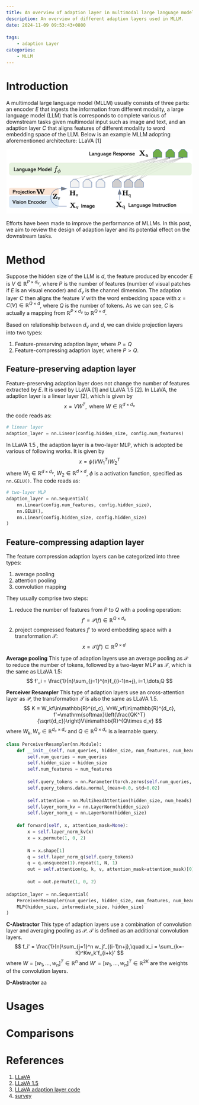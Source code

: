 ```yaml
---
title: An overview of adaption layer in multimodal large language models.
description: An overview of different adaption layers used in MLLM.
date: 2024-11-09 09:53:43+0800

tags: 
    - adaption Layer 
categories:
    - MLLM
---
```



# Introduction

A multimodal large language model (MLLM) usually consists of three parts: an encoder $E$ that ingests the information from different modality, a large language model (LLM) that is corresponds to complete various of downstream tasks given multimodal input such as image and text, and an adaption layer $C$ that aligns features of different modality to word embedding space of the LLM.
Below is an example MLLM adopting aforementioned architecture: LLaVA [1]

![Architecture of LlaVA](llava.png)

Efforts have been made to improve the performance of MLLMs. In this post, we aim to review the design of adaption layer and its potential effect on the downstream tasks.

# Method

Suppose the hidden size of the LLM is $d$, the feature produced by encoder $E$ is $V\in\mathbb{R}^{P\times d_v}$, where $P$ is the number of features (number of visual patches if $E$ is an visual encoder) and $d_v$ is the channel dimension.
The adaption layer $C$ then aligns the feature $V$ with the word embedding space with $x=C(V)\in\mathbb{R}^{Q\times d}$, where $Q$ is the number of tokens. As we can see, $C$ is actually a mapping from $\mathbb{R}^{P\times d_v}$ to $\mathbb{R}^{Q\times d}$.

Based on relationship between $d_v$ and $d$, we can divide projection layers into two types:

1. Feature-preserving adaption layer, where $P=Q$
2. Feature-compressing adaption layer, where $P>Q$.

## Feature-preserving adaption layer

Feature-preserving adaption layer does not change the number of features extracted by $E$. It is used by LLaVA [1] and LLaVA 1.5 [2].
In LLaVA, the adaption layer is a linear layer [2], which is given by
$$ x = VW^T, \text{ where } W\in\mathbb{R}^{d\times d_v}$$
the code reads as:

```python
# linear layer
adaption_layer = nn.Linear(config.hidden_size, config.num_features)
```

In LLaVA 1.5 , the adaption layer is a two-layer MLP, which is adopted be various of following works. It is given by
$$ x = \phi(VW_1^T)W_2^T$$
where $W_1\in\mathbb{R}^{d\times d_v}$, $W_2\in\mathbb{R}^{d\times d}$, $\phi$ is a activation function, specified as `nn.GELU()`. The code reads as:

```python
# two-layer MLP
adaption_layer = nn.Sequential(
    nn.Linear(config.num_features, config.hidden_size),
    nn.GELU(),
    nn.Linear(config.hidden_size, config.hidden_size)
)
```

## Feature-compressing adaption layer

The feature compression adaption layers can be categorized into three types:

1. average pooling
2. attention pooling
3. convolution mapping

They usually comprise two steps:

1. reduce the number of features from $P$ to $Q$ with a pooling operation:
   $$ f' = \mathcal{P}(f)\in\mathbb{R}^{Q\times d_v} $$
2. project compressed features $f'$ to word embedding space with a transformation $\mathcal{T}$:
   $$ x = \mathcal{T}(f')\in\mathbb{R}^{Q\times d} $$

**Average pooling** This type of adaption layers use an average pooling as $\mathcal{P}$ to reduce the number of tokens, followed by a two-layer MLP as $\mathcal{T}$, which is the same as LLaVA 1.5:
$$ f'_i = \frac{1}{n}\sum_{j=1}^{n}f_{(i-1)n+j}, i=1,\dots,Q $$

**Perceiver Resampler** This type of adaption layers use an cross-attention layer as $\mathcal{P}$, the transformation $\mathcal{T}$ is also the same as LLaVA 1.5.
$$ K = W_kf\in\mathbb{R}^{d_c}, V=W_vf\in\mathbb{R}^{d_c}, f'=\mathrm{softmax}\left(\frac{QK^T}{\sqrt{d_c}}\right)V\in\mathbb{R}^{Q\times d_v} $$
where $W_k, W_v\in\mathbb{R}^{d_c\times d_v}$ and $Q\in\mathbb{R}^{Q\times d_c}$ is a learnable query.

```python
class PerceiverResampler(nn.Module):
    def __init__(self, num_queries, hidden_size, num_features, num_heads):
        self.num_queries = num_queries
        self.hidden_size = hidden_size
        self.num_features = num_features

        self.query_tokens = nn.Parameter(torch.zeros(self.num_queries, self.num_features), requires_grad=True)
        self.query_tokens.data.normal_(mean=0.0, std=0.02)

        self.attention = nn.MultiheadAttention(hidden_size, num_heads)
        self.layer_norm_kv = nn.LayerNorm(hidden_size)
        self.layer_norm_q = nn.LayerNorm(hidden_size)

    def forward(self, x, attention_mask=None):
        x = self.layer_norm_kv(x)
        x = x.permute(1, 0, 2)

        N = x.shape[1]
        q = self.layer_norm_q(self.query_tokens)
        q = q.unsqueeze(1).repeat(1, N, 1)
        out = self.attention(q, k, v, attention_mask=attention_mask)[0]

        out = out.permute(1, 0, 2)

adaption_layer = nn.Sequential(
    PerceiverResampler(num_queries, hidden_size, num_features, num_heads),
    MLP(hidden_size, intermediate_size, hidden_size)
)
```

**C-Abstractor** This type of adaption layers use a combination of convolution layer and averaging pooling as $\mathcal{P}$. $\mathcal{T}$ is defined as an additional convolution layers.
$$ f_i' = \frac{1}{n}\sum_{j=1}^n w_jf_{(i-1)n+j},\quad x_i = \sum_{k=-K}^Kw_k'f_{i+k}' $$
where $W=[w_1,\dots,w_n]^T\in\mathbb{R}^n$ and $W'=[w_1,\dots,w_n]^T\in\mathbb{R}^{2K}$ are the weights of the convolution layers.

**D-Abstractor** aa



# Usages

# Comparisons

# References

1. [LLaVA](https://papers.nips.cc/paper_files/paper/2023/hash/6dcf277ea32ce3288914faf369fe6de0-Abstract-Conference.html)
2. [LLaVA 1.5](https://openaccess.thecvf.com/content/CVPR2024/papers/Liu_Improved_Baselines_with_Visual_Instruction_Tuning_CVPR_2024_paper.pdf)
3. [LLaVA adaption layer code](https://github.com/haotian-liu/LLaVA/blob/main/llava/model/multimodal_projector/builder.py)
4. [survey](https://arxiv.org/pdf/2405.10739v1)
